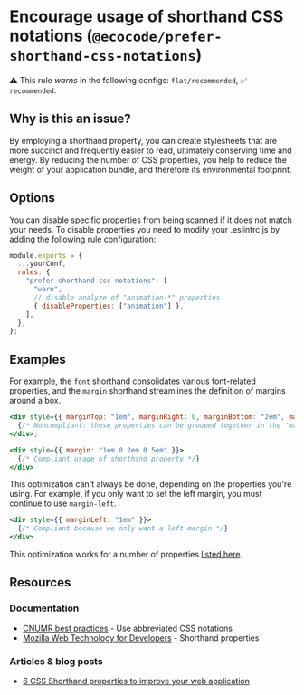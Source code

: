 # Encourage usage of shorthand CSS notations (`@ecocode/prefer-shorthand-css-notations`)

⚠️ This rule _warns_ in the following configs: `flat/recommended`, ✅ `recommended`.

<!-- end auto-generated rule header -->

## Why is this an issue?

By employing a shorthand property, you can create stylesheets that are more succinct and frequently easier to read,
ultimately conserving time and energy.
By reducing the number of CSS properties, you help to reduce the weight of your application bundle, and therefore its
environmental footprint.

## Options

You can disable specific properties from being scanned if it does not match your needs.
To disable properties you need to modify your .eslintrc.js by adding the following rule configuration:

```js
module.exports = {
  ...yourConf,
  rules: {
    "prefer-shorthand-css-notations": [
      "warn",
      // disable analyze of "animation-*" properties
      { disableProperties: ["animation"] },
    ],
  },
};
```

## Examples

For example, the `font` shorthand consolidates various font-related properties, and the `margin` shorthand streamlines
the definition of margins around a box.

```jsx
<div style={{ marginTop: "1em", marginRight: 0, marginBottom: "2em", marginLeft: "0.5em" }}>
  {/* Noncompliant: these properties can be grouped together in the "margin" property */}
</div>;
```

```jsx
<div style={{ margin: "1em 0 2em 0.5em" }}>
  {/* Compliant usage of shorthand property */}
</div>
```

This optimization can't always be done, depending on the properties you're using.
For example, if you only want to set the left margin, you must continue to use `margin-left`.

```jsx
<div style={{ marginLeft: "1em" }}>
  {/* Compliant because we only want a left margin */}
</div>
```

This optimization works for a number of
properties [listed here](https://developer.mozilla.org/en-US/docs/Web/CSS/Shorthand_properties#see_also).

## Resources

### Documentation

- [CNUMR best practices](https://github.com/cnumr/best-practices/blob/fc5a1f865bafb196e4775cce8835393751d40ed8/chapters/BP_026_en.md) -
  Use abbreviated CSS notations
- [Mozilla Web Technology for Developers](https://developer.mozilla.org/en-US/docs/Web/CSS/Shorthand_properties) -
  Shorthand properties

### Articles & blog posts

- [6 CSS Shorthand properties to improve your web application](https://dev.to/cscarpitta/6-css-shorthand-properties-to-improve-your-web-application-2dbj)
